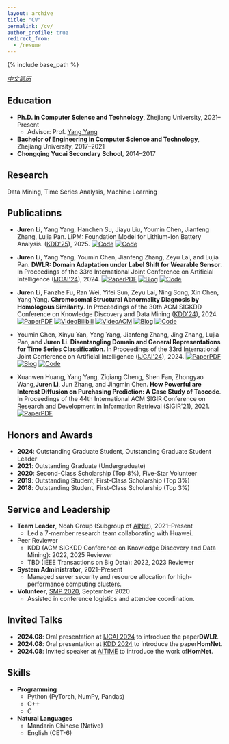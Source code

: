 ```yaml
---
layout: archive
title: "CV"
permalink: /cv/
author_profile: true
redirect_from:
  - /resume
---
```


{% include base_path %}

[*中文简历*](https://jurengithub.github.io/cv_chinese/)

## Education
* ​**Ph.D. in Computer Science and Technology**, Zhejiang University, 2021–Present  
  * Advisor: Prof. [Yang Yang](http://yangy.org)  
* ​**Bachelor of Engineering in Computer Science and Technology**, Zhejiang University, 2017–2021  
* ​**Chongqing Yucai Secondary School**, 2014–2017  

## Research

Data Mining, Time Series Analysis, Machine Learning

## Publications
* <b>Juren Li</b>, Yang Yang, Hanchen Su, Jiayu Liu, Youmin Chen, Jianfeng Zhang, Lujia Pan. LiPM: Foundation Model for Lithium-Ion Battery Analysis. ([KDD'25](https://kdd2025.kdd.org/)), 2025. [![Code](https://img.shields.io/badge/Code-Github-black)](https://github.com/JuRenGithub/LiPM) 
[![Code](https://img.shields.io/badge/Code-Dataset-black)](https://github.com/JuRenGithub/Battery-Data)

* ​**Juren Li**, Yang Yang, Youmin Chen, Jianfeng Zhang, Zeyu Lai, and Lujia Pan. ​**DWLR: Domain Adaptation under Label Shift for Wearable Sensor**. In Proceedings of the 33rd International Joint Conference on Artificial Intelligence ([IJCAI'24](https://ijcai24.org/)), 2024. 
[![PaperPDF](https://img.shields.io/badge/Paper-PDF-red)](https://www.ijcai.org/proceedings/2024/489)
[![Blog](https://img.shields.io/badge/推文-中文-green)](https://mp.weixin.qq.com/s/8OtVcMLxWYC4eGMOb8-T3w)
[![Code](https://img.shields.io/badge/Code-Github-black)](https://github.com/JuRenGithub/DWLR)  

* ​**Juren Li**, Fanzhe Fu, Ran Wei, Yifei Sun, Zeyu Lai, Ning Song, Xin Chen, Yang Yang. ​**Chromosomal Structural Abnormality Diagnosis by Homologous Similarity**. In Proceedings of the 30th ACM SIGKDD Conference on Knowledge Discovery and Data Mining ([KDD'24](https://kdd2024.kdd.org/)), 2024.
  [![PaperPDF](https://img.shields.io/badge/Paper-PDF-red)](https://dl.acm.org/doi/10.1145/3637528.3671642)
  [![VideoBilibili](https://img.shields.io/badge/Video-Bilibili-pink)](https://www.bilibili.com/video/BV1JE421w7xq/?share_source=copy_web&vd_source=be23edf0a59711d53a8b7b6fabdf23fb)
  [![VideoACM](https://img.shields.io/badge/Video-ACM-FF8C00)](https://files.atypon.com/acm/0a1fb334f4d07744950577ba288726af)
  [![Blog](https://img.shields.io/badge/推文-中文-green)](https://mp.weixin.qq.com/s/tPk0RMm0NUd4WHC2RjFvtQ)
  [![Code](https://img.shields.io/badge/Code-Github-black)](https://github.com/JuRenGithub/HomNet)  

* Youmin Chen, Xinyu Yan, Yang Yang, Jianfeng Zhang, Jing Zhang, Lujia Pan, and ​**Juren Li**. ​**Disentangling Domain and General Representations for Time Series Classification**. In Proceedings of the 33rd International Joint Conference on Artificial Intelligence ([IJCAI'24](https://ijcai24.org/)), 2024.
  [![PaperPDF](https://img.shields.io/badge/Paper-PDF-red)](https://www.ijcai.org/proceedings/2024/424) 
  [![Blog](https://img.shields.io/badge/推文-中文-green)](https://mp.weixin.qq.com/s/8OtVcMLxWYC4eGMOb8-T3w) 
  [![Code](https://img.shields.io/badge/Code-Github-black)](https://github.com/IJCAI-CADT/cadt)  

* Xuanwen Huang, Yang Yang, Ziqiang Cheng, Shen Fan, Zhongyao Wang, ​**Juren Li**, Jun Zhang, and Jingmin Chen. ​**How Powerful are Interest Diffusion on Purchasing Prediction: A Case Study of Taocode**. In Proceedings of the 44th International ACM SIGIR Conference on Research and Development in Information Retrieval (SIGIR'21), 2021. 
  [![PaperPDF](https://img.shields.io/badge/Paper-PDF-red)](https://arxiv.org/pdf/2112.14446)  

## Honors and Awards
* ​**2024**: Outstanding Graduate Student, Outstanding Graduate Student Leader  
* ​**2021**: Outstanding Graduate (Undergraduate)  
* ​**2020**: Second-Class Scholarship (Top 8%), Five-Star Volunteer  
* ​**2019**: Outstanding Student, First-Class Scholarship (Top 3%)  
* ​**2018**: Outstanding Student, First-Class Scholarship (Top 3%)  

## Service and Leadership
* ​**Team Leader**, Noah Group (Subgroup of [AINet](yangy.org)), 2021–Present  
  * Led a 7-member research team collaborating with Huawei.  
* Peer Reviewer
  * KDD (ACM SIGKDD Conference on Knowledge Discovery and Data Mining): 2022, 2025 Reviewer
  * TBD (IEEE Transactions on Big Data): 2022, 2023 Reviewer
* ​**System Administrator**, 2021–Present  
  * Managed server security and resource allocation for high-performance computing clusters.  
* ​**Volunteer**, [SMP 2020](https://smp2020.aconf.cn/index.html), September 2020  
  * Assisted in conference logistics and attendee coordination.  

## Invited Talks
* ​**2024.08**: Oral presentation at [IJCAI 2024](https://ijcai24.org/) to introduce the paper ​**DWLR**.  
* ​**2024.08**: Oral presentation at [KDD 2024](https://kdd2024.kdd.org/) to introduce the paper ​**HomNet**.  
* ​**2024.08**: Invited speaker at [AITIME](https://www.aitime.cn/) to introduce the work of ​**HomNet**.  


## Skills
* ​**Programming**​  
  * Python (PyTorch, NumPy, Pandas)  
  * C++  
  * C  
* ​**Natural Languages**​  
  * Mandarin Chinese (Native)  
  * English (CET-6)  